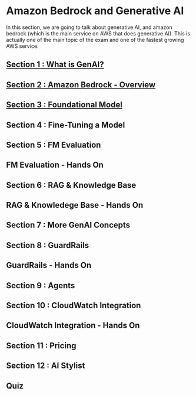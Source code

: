 # Amazon Bedrock and Generative AI
In this section, we are going to talk about generative AI, and amazon bedrock (which is the main service on AWS that does generative AI). This is actually one of the main topic of the exam and one of the fastest growing AWS service.

## [Section 1 : What is GenAI?](GenAI.md)

## [Section 2 : Amazon Bedrock - Overview](bedrockover.md)

## [Section 3 : Foundational Model](foundationalmodel.md)


## Section 4 : Fine-Tuning a Model

## Section 5 : FM Evaluation

## FM Evaluation - Hands On

## Section 6 : RAG & Knowledge Base

## RAG & Knowledege Base - Hands On

## Section 7 : More GenAI Concepts

## Section 8 : GuardRails

## GuardRails - Hands On

## Section 9 : Agents

## Section 10 : CloudWatch Integration

## CloudWatch Integration - Hands On

## Section 11 : Pricing

## Section 12 : AI Stylist

## Quiz
